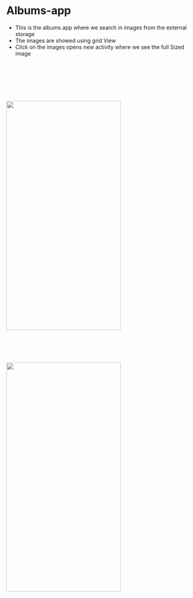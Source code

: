 # Albums-app
<ul>
<li>This is the albums app where we search in images from the external storage </li>
<li>The images are showed using grid View</li>
<li>Click on the images opens new activity where we see the full Sized image</li>
</ul>
<br>
<br>
<br>
<br>
<br>
<br>
<img src = "https://user-images.githubusercontent.com/70533581/179055928-d7d89fce-5eaf-41db-88f4-47c50104ac75.jpg" alt = "" style = "width:300px;height:600px">
<br>
<br>
<br>
<br>
<br>
<br>
<img src = "https://user-images.githubusercontent.com/70533581/179056200-3e1e72fe-1062-4cb5-8e76-a9dd64bc3747.jpg" alt =""
style = "width:300px;height:600px">
